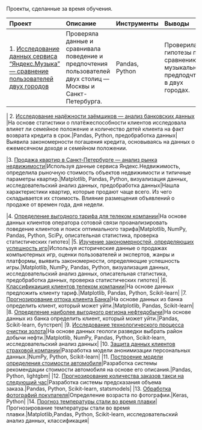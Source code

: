 Проекты, сделанные за время обучения.

| Проект            | Описание                | Инструменты     | Выводы        |
| :----------------- |:----------------|:------------|:-----------------|
|1. <a href="https://github.com/WaterPrima/Portfolio/tree/main/Исследование%20данных%20сервиса%20“Яндекс.Музыка”%20—%20сравнение%20пользователей%20двух%20городов">Исследование данных сервиса “Яндекс.Музыка” — сравнение пользователей двух городов</a>    |Проверяла данные и сравнивала поведение и предпочтения пользователей двух столиц — Москвы и Санкт-Петербурга.| Pandas, Python|Проверила три гипотезы по сравнению музыкальных предподчтений в двух городах.

| 2. <a href="https://github.com/WaterPrima/Portfolio/tree/main/Исследование%20надёжности%20заёмщиков%20—%20анализ%20банковских%20данных">Исследование надёжности заёмщиков — анализ банковских данных</a>    |На основе статистики о платёжеспособности клиентов исследовала влияет ли семейное положение и количество детей клиента на факт возврата кредита в срок.|Pandas, Python, предобработка данных|Выявила закономерности погашения кредита, основываясь на данных о ежемесячном доходе и семейном положении.

|3. <a href="https://github.com/WaterPrima/Portfolio/tree/main/Анализ%20рынка%20недвижимости.%20%20Продажа%20квартир%20в%20Санкт-Петербугре">Продажа квартир в Санкт-Петербурге — анализ рынка недвижимости</a>|Используя данные сервиса Яндекс.Недвижимость, определила рыночную стоимость объектов недвижимости и типичные параметры квартир.|Matplotlib, Pandas, Python, визуализация данных,  исследовательский анализ данных, предобработка данных|Нашла характеристики квартир, которые продают чаще всего. Из чего складывается их стоимость. Влияние размещения объявлений о продаже от времен года, дня недели.

|4. <a href="https://github.com/WaterPrima/Portfolio/tree/main/Определение%20выгодного%20тарифа%20для%20телеком%20компании">Определение выгодного тарифа для телеком компании</a>|На основе данных клиентов оператора сотовой связи проанализировать поведение клиентов и поиск оптимального тарифа|Matplotlib, NumPy, Pandas, Python, SciPy, описательная статистика, проверка статистических гипотез|
|5. <a href="https://github.com/WaterPrima/Portfolio/tree/main/Изучение%20закономерностей%2C%20определяющих%20успешность%20игр">Изучение закономерностей, определяющих успешность игр</a>|Используя исторические данные о продажах компьютерных игр, оценки пользователей и экспертов, жанры и платформы, выявить закономерности, определяющие успешность игры.|Matplotlib, NumPy, Pandas, Python, визуализация данных, исследовательский анализ данных, описательная статистика, предобработка данных, проверка статистических гипотез|
|6. <a href="https://github.com/WaterPrima/Portfolio/tree/main/Классификация%20клиентов%20телеком%20компании">Классификаиция клиентов телеком компании</a>|На основе данных предложить клиенту тариф.|Matplotlib, Pandas, Python, Scikit-learn|
|7. <a href="https://github.com/WaterPrima/Portfolio/tree/main/Прогнозирование%20оттока%20клиента%20Банка">Прогнозирование оттока клиента Банка</a>|На основе данных из банка определить клиент, который может уйти.|Matplotlib, Pandas, Scikit-learn|
|8. <a href="https://github.com/WaterPrima/Portfolio/tree/main/Определение%20наиболее%20выгодного%20региона%20нефтедобычи">Определение наиболее выгодного региона нефтедобычи</a>|На основе данных из банка определить клиент, который может уйти.|Pandas, Scikit-learn, бутстреп|
|9. <a href="https://github.com/WaterPrima/Portfolio/tree/main/Исследование%20технологического%20процесса%20очистки%20золота">Исследование технологического процесса очистки золота</a>|На основе данных геологи разведки выбрать район добычи нефти.|Matplotlib, NumPy, Pandas, Python, Scikit-learn, исследовательский анализ данных|
|10. <a href="https://github.com/WaterPrima/Portfolio/tree/main/Защита%20данных%20клиентов%20страховой%20компании">Защита данных клиентов страховой компании</a>|Разработка модели анонимизации персональных данных.|NumPy, Python, Scikit-learn|
|11. <a href="https://github.com/WaterPrima/Portfolio/tree/main/Построение%20модели%20определения%20стоимости%20автомобиля">Построение модели определения стоимости автомобиля</a>|Разработка системы рекомендации стоимости автомобиля на основе его описания.|Pandas, Python, lightgbm|
|12. <a href="https://github.com/WaterPrima/Portfolio/tree/main/Прогнозирование%20заказов%20такси">Прогнозирование количества заказов такси на следующий час</a>|Разработка системы предсказания объема заказа.|Pandas, Python, Scikit-learn, statsmodels|
|13. <a href="https://github.com/WaterPrima/Portfolio/tree/main/Обработка%20фотографий%20покупателя">Обработка фотографий покупателя</a>|Определение возраста по фотографии.|Keras, Python|
|14. <a href="https://github.com/WaterPrima/Portfolio/tree/main/Прогноз%20температуры%20стали%20во%20время%20плавки">Прогноз температуры стали во время плавки</a>|Прогнозирование температуры стали во время плавки.|Matplotlib,Pandas, Python, Scikit-learn, исследовательский анализ данных, классификация|


  
